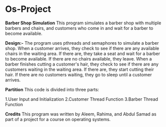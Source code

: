 # Os-Project
**Barber Shop Simulation**
This program simulates a barber shop with multiple barbers and chairs, and customers who come in and wait for a barber to become available.

**Design:-**
The program uses pthreads and semaphores to simulate a barber shop. When a customer arrives, they check to see if there are any available chairs in the waiting area. If there are, they take a seat and wait for a barber to become available. If there are no chairs available, they leave.
When a barber finishes cutting a customer's hair, they check to see if there are any customers waiting in the waiting area. If there are, they start cutting their hair. If there are no customers waiting, they go to sleep until a customer arrives.

**Partition**
This code is divided into three parts:

1.User Input and Initialization
2.Customer Thread Function
3.Barber Thread Function

**Credits**
This program was written by Aleem, Rahima, and Abdul Samad as part of a project for a course on operating systems.

